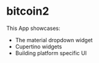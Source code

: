 # bitcoin2

This App showcases:
- The material dropdown widget
- Cupertino widgets
- Building platform specific UI
